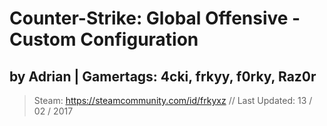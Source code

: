 # Counter-Strike: Global Offensive - Custom Configuration
## by Adrian | Gamertags: 4cki, frkyy, f0rky, Raz0r
> Steam: https://steamcommunity.com/id/frkyxz
// Last Updated: 13 / 02 / 2017
